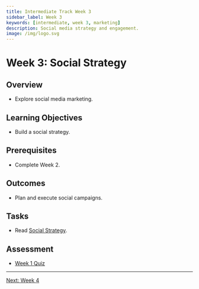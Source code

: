 ```yaml
---
title: Intermediate Track Week 3
sidebar_label: Week 3
keywords: [intermediate, week 3, marketing]
description: Social media strategy and engagement.
image: /img/logo.svg
---
```


# Week 3: Social Strategy

## Overview
- Explore social media marketing.

## Learning Objectives
- Build a social strategy.

## Prerequisites
- Complete Week 2.

## Outcomes
- Plan and execute social campaigns.

## Tasks
- Read [Social Strategy](../modules/social/social-strategy.md).

## Assessment
- [Week 1 Quiz](../quizzes/week1-quiz.md)

---

[Next: Week 4](intermediate-week4.md)
